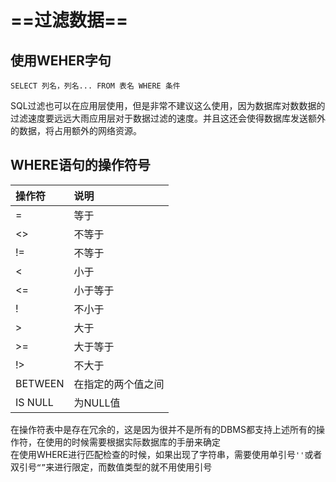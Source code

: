# ==过滤数据==
## 使用WEHER字句
```
SELECT 列名，列名... FROM 表名 WHERE 条件
```
SQL过滤也可以在应用层使用，但是非常不建议这么使用，因为数据库对数数据的过滤速度要远远大雨应用层对于数据过滤的速度。并且这还会使得数据库发送额外的数据，将占用额外的网络资源。
## WHERE语句的操作符号

|操作符|说明|
|:---|:---|
|=|等于|
|<>|不等于|
|!=|不等于|
|<|小于|
|<=|小于等于|
|!|不小于|
|>|大于|
|>=|大于等于|
|!>|不大于|
|BETWEEN|在指定的两个值之间|
|IS NULL|为NULL值|

在操作符表中是存在冗余的，这是因为很并不是所有的DBMS都支持上述所有的操作符，在使用的时候需要根据实际数据库的手册来确定\
在使用WHERE进行匹配检查的时候，如果出现了字符串，需要使用单引号```''```或者双引号```“”```来进行限定，而数值类型的就不用使用引号
